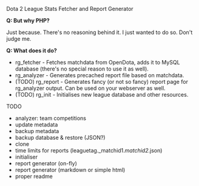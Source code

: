 Dota 2 League Stats Fetcher and Report Generator

**Q: But why PHP?**

Just because. There's no reasoning behind it. I just wanted to do so. Don't judge me.

**Q: What does it do?**

* rg_fetcher - Fetches matchdata from OpenDota, adds it to MySQL database (there's no special reason to use it as well).
* rg_analyzer - Generates precached report file based on matchdata.
* (TODO) rg_report - Generates fancy (or not so fancy) report page for rg_analyzer output. Can be used on your webserver as well.
* (TODO) rg_init - Initialises new league database and other resources.

TODO

- analyzer: team competitions
- update metadata
- backup metadata
- backup database & restore (JSON?)
- clone
- time limits for reports (leaguetag._matchid1._matchid2_.json)
- initialiser
- report generator (on-fly)
- report generator (markdown or simple html)
- proper readme
